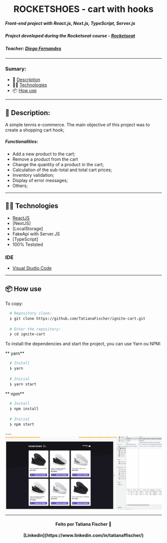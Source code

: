 

<h1 align="center"> ROCKETSHOES - cart with hooks </h1>

##### Front-end project with React.js, Next.js, TypeScript, Server.js
##### Project developed during the Rocketseat course - [Rocketseat](https://rocketseat.com.br/)
##### Teacher: [Diego Fernandes](https://github.com/diego3g)

<hr/>

### Sumary:
- :rocket: [Description](#rocket-description)
- 👨‍💻️ [Technologies](#%EF%B8%8F-technologies)
- 📦️ [How use](#%EF%B8%8F-how-use)

<hr/>



## :rocket: Description:
A simple tennis e-commerce.
The main objective of this project was to create a shopping cart hook;

##### Functionalities:
* Add a new product to the cart;
* Remove a product from the cart
* Change the quantity of a product in the cart;
* Calculation of the sub-total and total cart prices;
* Inventory validation;
* Display of error messages;
* Others;


---

## 👨‍💻️ Technologies

- [ReactJS](https://reactjs.org/)
- [NextJS]
- [LocalStorage]
- FakeApi with Server.JS
- [TypeScript]
- 100% Teststed 


### IDE

- [Visual Studio Code](https://code.visualstudio.com/)

---

## 📦️ How use

To copy:

```bash
  # Repository clone:
  ❯ git clone https://github.com/TatianaFischer/ignite-cart.git

  # Enter the repository:
  ❯ cd ignite-cart
```

To install the dependencies and start the project, you can use Yarn ou NPM:

** yarn**

```bash
  # Install
  ❯ yarn

  # Inicial
  ❯ yarn start
```

** npm**

```bash
  # Install
  ❯ npm install

  # Inicial
  ❯ npm start
```





<p>
---  
  
 <img src="./public/gif.gif" alt="gif"/> 
 
--- 
</p>


<h4 align="center">
  Feito por Tatiana Fischer 👋️
 
</h4>
<h4 align="center">
[Linkedin](https://www.linkedin.com/in/tatianaffischer/)
</h4>


